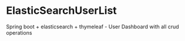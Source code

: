 # ElasticSearchUserList
Spring boot + elasticsearch + thymeleaf - User Dashboard with all crud operations
